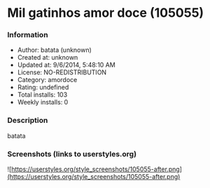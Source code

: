 # Mil gatinhos amor doce (105055)

### Information
- Author: batata (unknown)
- Created at: unknown
- Updated at: 9/6/2014, 5:48:10 AM
- License: NO-REDISTRIBUTION
- Category: amordoce
- Rating: undefined
- Total installs: 103
- Weekly installs: 0


### Description
batata


### Screenshots (links to userstyles.org)
![https://userstyles.org/style_screenshots/105055-after.png](https://userstyles.org/style_screenshots/105055-after.png)


